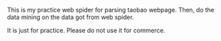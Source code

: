 This is my practice web spider for parsing taobao webpage. Then, do the data mining on the data got from web spider.

It is just for practice. Please do not use it for commerce.